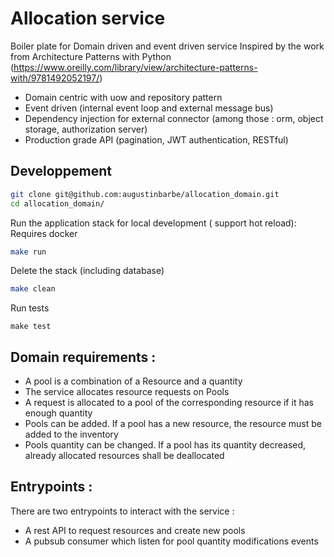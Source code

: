 # Allocation service

Boiler plate for Domain driven and event driven service
Inspired by the work from Architecture Patterns with Python (https://www.oreilly.com/library/view/architecture-patterns-with/9781492052197/)

- Domain centric with uow and repository pattern
- Event driven (internal event loop and external message bus)
- Dependency injection for external connector (among those : orm, object storage, authorization server)
- Production grade API (pagination, JWT authentication, RESTful)

## Developpement

```bash
git clone git@github.com:augustinbarbe/allocation_domain.git
cd allocation_domain/
```

Run the application stack for local development ( support hot reload):
Requires docker

```bash
make run
```

Delete the stack (including database)

```bash
make clean
```

Run tests

```
make test
```

## Domain requirements :

- A pool is a combination of a Resource and a quantity
- The service allocates resource requests on Pools
- A request is allocated to a pool of the corresponding resource if it has enough quantity
- Pools can be added. If a pool has a new resource, the resource must be added to the inventory
- Pools quantity can be changed. If a pool has its quantity decreased, already allocated resources shall be deallocated

## Entrypoints :

There are two entrypoints to interact with the service :

- A rest API to request resources and create new pools
- A pubsub consumer which listen for pool quantity modifications events
